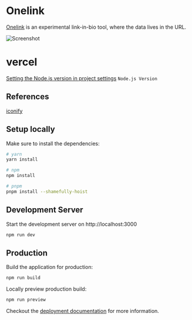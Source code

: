 # Onelink

[Onelink](https://github.com/fayazara/onelink) is an experimental link-in-bio tool, where the data lives in the URL. 

![Screenshot](https://github.com/user-attachments/assets/e879eae9-7fcc-4a45-afc1-6cba67df0ec7)

# vercel

[Setting the Node.js version in project settings](https://vercel.com/jacob-hsus-projects/apps-onelink/settings) `Node.js Version`

## References

[iconify](https://icon-sets.iconify.design/ph/)

## Setup locally

Make sure to install the dependencies:

```bash
# yarn
yarn install

# npm
npm install

# pnpm
pnpm install --shamefully-hoist
```

## Development Server

Start the development server on http://localhost:3000

```bash
npm run dev
```

## Production

Build the application for production:

```bash
npm run build
```

Locally preview production build:

```bash
npm run preview
```

Checkout the [deployment documentation](https://v3.nuxtjs.org/guide/deploy/presets) for more information.

